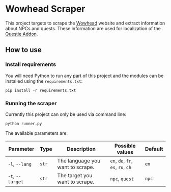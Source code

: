 # Wowhead Scraper

This project targets to scrape the [Wowhead](https://classic.wowhead.com) website and extract information about NPCs and quests. These information are used for localization of the [Questie Addon](https://github.com/AeroScripts/QuestieDev/).

## How to use

### Install requirements

You will need Python to run any part of this project and the modules can be installed using the `requirements.txt`:

`pip install -r requirements.txt`

### Running the scraper

Currently this project can only be used via command line:

`python runner.py`

The available parameters are:

| Parameter        | Type  | Description                      | Possible values                    | Default |
|------------------|-------|----------------------------------|------------------------------------|---------|
| `-l`, `--lang`   | `str` | The language you want to scrape. | `en`, `de`, `fr`, `es`, `ru`, `ch` | `en`    |
| `-t`, `--target` | `str` | The target you want to scrape.   | `npc`, `quest`                     | `npc`   |
